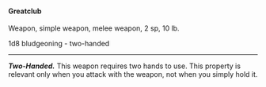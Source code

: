 #### Greatclub

Weapon, simple weapon, melee weapon, 2 sp, 10 lb.

1d8 bludgeoning  - two-handed

---

***Two-Handed.*** This weapon requires two hands to use. This property is relevant only when you attack with the weapon, not when you simply hold it.